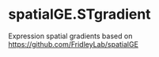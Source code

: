 # spatialGE.STgradient
Expression spatial gradients based on https://github.com/FridleyLab/spatialGE

